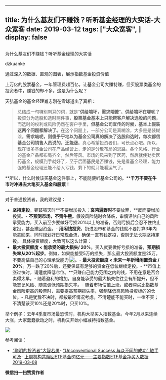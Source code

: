 
---
title:   为什么基友们不赚钱？听听基金经理的大实话-大众宽客
date: 2019-03-12
tags: ["大众宽客", ]
display: false
---


## 



为什么基友们不赚钱？听听基金经理的大实话




dzkuanke




通过深入的数据、直观的图表，展示指数基金投资价值


上万亿的股票基金，一年管理费超百亿，让基金公司大赚特赚，但买股票类基金的投资者中，赚钱的却不多，这是为什么呢？



天弘基金的基金经理肖志刚在雪球道出了真相：



> 总结成一句特别刺耳的词<h-char unicode="ff0c" class="biaodian cjk bd-end bd-cop bd-hangable bd-jiya"><h-inner>，</h-inner></h-char>就是<h-char unicode="201c" class="biaodian cjk bd-open punct">“</h-char>**供给端坏**<h-char unicode="ff0c" class="biaodian cjk bd-end bd-cop bd-hangable bd-jiya"><h-inner>**，**</h-inner></h-char>**需求端傻**<h-char unicode="201d" class="biaodian cjk bd-close bd-end punct">”</h-char><h-char unicode="3002" class="biaodian cjk bd-end bd-cop bd-hangable bd-jiya"><h-inner>。</h-inner></h-char><h-char unicode="3002" class="biaodian cjk bd-end bd-cop bd-hangable bd-jiya"><h-inner></h-inner></h-char>**供给端坏在哪呢**<h-char unicode="ff1f" class="biaodian cjk bd-end bd-jiya">**？**</h-char>投资分为选股和选时两件事<h-char unicode="ff0c" class="biaodian cjk bd-end bd-cop bd-hangable bd-jiya"><h-inner>，</h-inner></h-char>**股票基金基本上只能帮客户解决选股的问题**<h-char unicode="ff0c" class="biaodian cjk bd-end bd-cop bd-hangable bd-jiya"><h-inner>**，**</h-inner></h-char>而选时的权利或风险仍然在客户手里<h-char unicode="ff0c" class="biaodian cjk bd-end bd-cop bd-hangable bd-jiya"><h-inner>，</h-inner></h-char>**但基金公司宣传的时候**<h-char unicode="ff0c" class="biaodian cjk bd-end bd-cop bd-hangable bd-jiya"><h-inner>**，**</h-inner></h-char>**基本上假装这两个问题都解决了**<h-char unicode="3002" class="biaodian cjk bd-end bd-cop bd-hangable bd-jiya"><h-inner>**。**</h-inner></h-char>在这个问题上<h-char unicode="ff0c" class="biaodian cjk bd-end bd-cop bd-hangable bd-jiya"><h-inner>，</h-inner></h-char>一部分公司是真糊涂<h-char unicode="ff0c" class="biaodian cjk bd-end bd-cop bd-hangable bd-jiya"><h-inner>，</h-inner></h-char>大多是是装糊涂<h-char unicode="3002" class="biaodian cjk bd-end bd-cop bd-hangable bd-jiya"><h-inner>。</h-inner></h-char><h-char unicode="3002" class="biaodian cjk bd-end bd-cop bd-hangable bd-jiya"><h-inner></h-inner></h-char>**需求端呢**<h-char unicode="ff0c" class="biaodian cjk bd-end bd-cop bd-hangable bd-jiya"><h-inner>**，**</h-inner></h-char>**则傻乎乎地以为基金公司真的解决了选股和选时**<h-char unicode="ff0c" class="biaodian cjk bd-end bd-cop bd-hangable bd-jiya"><h-inner>**，**</h-inner></h-char>**每次都信基金公司销售人员说的**<h-char unicode="ff0c" class="biaodian cjk bd-end bd-cop bd-hangable bd-jiya"><h-inner>**，**</h-inner></h-char>**还能涨**<h-char unicode="3002" class="biaodian cjk bd-end bd-cop bd-hangable bd-jiya"><h-inner>。</h-inner></h-char>真心希望投资者们<h-char unicode="ff0c" class="biaodian cjk bd-end bd-cop bd-hangable bd-jiya"><h-inner>，</h-inner></h-char>可长点心吧<h-char unicode="3002" class="biaodian cjk bd-end bd-cop bd-hangable bd-jiya"><h-inner>。</h-inner></h-char><h-char unicode="3002" class="biaodian cjk bd-end bd-cop bd-hangable bd-jiya"><h-inner></h-inner></h-char>所以<h-char unicode="ff0c" class="biaodian cjk bd-end bd-cop bd-hangable bd-jiya"><h-inner>，</h-inner></h-char>现在很多基金公司在产品经营上<h-char unicode="ff0c" class="biaodian cjk bd-end bd-cop bd-hangable bd-jiya"><h-inner>，</h-inner></h-char>走的是分散布局的思路<h-char unicode="3002" class="biaodian cjk bd-end bd-cop bd-hangable bd-jiya"><h-inner>。</h-inner></h-char>各个风格<h-char unicode="3001" class="biaodian cjk bd-end bd-cop bd-hangable bd-jiya"><h-inner>、</h-inner></h-char>行业的基金产品都布局齐全<h-char unicode="ff0c" class="biaodian cjk bd-end bd-cop bd-hangable bd-jiya"><h-inner>，</h-inner></h-char>然后等风<h-char unicode="3002" class="biaodian cjk bd-end bd-cop bd-hangable bd-jiya"><h-inner>。</h-inner></h-char>市场的风来到了医药<h-char unicode="ff0c" class="biaodian cjk bd-end bd-cop bd-hangable bd-jiya"><h-inner>，</h-inner></h-char>然后就使劲卖医药基金<h-char unicode="ff0c" class="biaodian cjk bd-end bd-cop bd-hangable bd-jiya"><h-inner>，</h-inner></h-char>规模到手就好了<h-char unicode="ff0c" class="biaodian cjk bd-end bd-cop bd-hangable bd-jiya"><h-inner>，</h-inner></h-char>至于后面基民是否赚钱<h-char unicode="ff0c" class="biaodian cjk bd-end bd-cop bd-hangable bd-jiya"><h-inner>，</h-inner></h-char>先是看基金经理<h-char unicode="ff0c" class="biaodian cjk bd-end bd-cop bd-hangable bd-jiya"><h-inner>，</h-inner></h-char>能力强的基金经理还能不给人亏钱<h-char unicode="ff0c" class="biaodian cjk bd-end bd-cop bd-hangable bd-jiya"><h-inner>，</h-inner></h-char>剩下的就只能看运气了<h-char unicode="3002" class="biaodian cjk bd-end bd-cop bd-hangable bd-jiya"><h-inner>。</h-inner></h-char>

<h-char unicode="3002" class="biaodian cjk bd-end bd-cop bd-hangable bd-jiya"></h-char>

<h-char unicode="3002" class="biaodian cjk bd-end bd-cop bd-hangable bd-jiya"><h-inner></h-inner></h-char>

**所以，什么时候该买基金这件事上，不能随便听基金公司的。****千万不要在牛市时冲进去大笔买入基金和股票！**

****

对于普通投资者，我的建议是：
- **坚持定投**，锣鼓喧天时**不要增加投入；**哀鸿遍野时**不要放弃，**反而要增加投资。- **不预测市场，不猜牛熊**。假设风险随时会降临，审慎评估自己的风险承受能力，买入前至少要做好亏损20%以上的准备，否则亏损后会忍不住终止定投，甚至撤回资金。- **用闲钱投资**，扔进股市和基金的钱就不要打算3年内能拿回来，同时规划好日常现金流，确保一直有钱定投，否则无法长期坚持定投。
具体投资额度，大致可以这么计算：
- **最大投资额度 &lt; 能承受的最大损失/ 20%**。买入就要做好亏损的准备，**预期损失率从20%起步**。例如，如果能接受5万的损失，那么最大投资额度是25万。不要高估自己的心理承受能力<img src="https://res.wx.qq.com/mpres/htmledition/images/icon/common/emotion_panel/emoji_wx/2_05.png" data-ratio="1" data-w="20" class="" style="display: inline-block;vertical-align: text-bottom;box-sizing: border-box !important;word-wrap: break-word !important;width: 20px !important;visibility: visible !important;"/>。- **<strong style="white-space: normal;max-width: 100%;box-sizing: border-box !important;word-wrap: break-word !important;">最大投资额度** &lt; 未来一年新增闲置资金 / 20%</strong>。万一跌了20%后，还要保证有足够的资金在低位继续定投。- **市值上涨过快时，请适度降低仓位。**只赚自己能力范围之内的钱，不用在意是否会卖得太早。- 随着盈利的增加，自身能承受的最大损失往往会有所提升，但不能忘记风险、随意调低预期损失率。- 随着市场估值上涨，或者购买比指数基金风险更高的股票时，需要提高预期损失率，强制降低高风险投资标的的仓位。- 凡是犹豫不决时，都按最坏情况考虑。不清楚能不能买时，一律不买；不清楚该买10%还是20%时，只买10%。


举个例子：去年4季度市场最恐慌时，机构大举买入指数基金。今年2月以来连续大涨，大家蠢蠢欲动之时，机构又开始小幅减持指数基金。

<img class="" data-copyright="0" data-ratio="0.7033582089552238" data-s="300,640" src="https://mmbiz.qpic.cn/mmbiz_png/PKw3FQPmhIhq5lg8qY3QBBia0IEc5EjK2jr7yEPRJxy1p9tgk7L0DjdibhdcJR28fsfnicsJ8l58jeMib9P5RtK5Ww/640?wx_fmt=png" data-type="png" data-w="1072" style=""/>



参考阅读：
- [“聪明的投资者”大智若愚](http://mp.weixin.qq.com/s?__biz=MzAwMTc1MDcwNw==&amp;mid=2648273008&amp;idx=1&amp;sn=1986e188daec22378d05243c9970483c&amp;chksm=82f933acb58ebabae67065fc8fb942a6458e6d204acbfe42d5eaf68f6c49ee02353936ac64c5&amp;scene=21#wechat_redirect)- [“Unconventional Success 与众不同的成功” 触手可及](http://mp.weixin.qq.com/s?__biz=MzAwMTc1MDcwNw==&amp;mid=2648273011&amp;idx=1&amp;sn=e22705a245e90fb6e42877456523cdcd&amp;chksm=82f933afb58ebab9945ddad1406b7ee013416143466430ab9e04883cf94942b0d1dc10ac6ca1&amp;scene=21#wechat_redirect)- [上周机构共赎回ETF基金61亿元——主要指数ETF基金净买入数据 2019-03-08](http://mp.weixin.qq.com/s?__biz=MzAwMTc1MDcwNw==&amp;mid=2648274025&amp;idx=1&amp;sn=47efd3a905c0ee551ff5c27a5b843208&amp;chksm=82f937b5b58ebea326a510aebbcb54d95e4cf14aba1105d8c51c4ed74a84158c3f4c3ff3c393&amp;scene=21#wechat_redirect)



**微信扫一扫赞赏作者**













